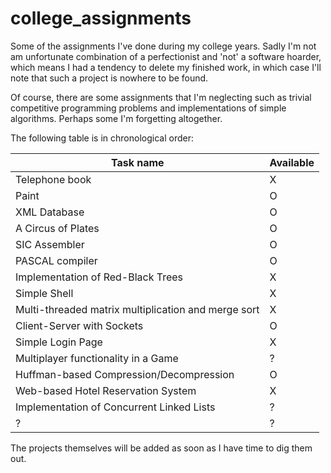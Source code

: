 # college_assignments

Some of the assignments I've done during my college years. Sadly I'm not am unfortunate combination of a perfectionist and 'not' a software hoarder, which means I had a tendency to delete my finished work, in which case I'll note that such a project is nowhere to be found.

Of course, there are some assignments that I'm neglecting such as trivial competitive programming problems and implementations of simple algorithms. Perhaps some I'm forgetting altogether.

The following table is in chronological order:

| Task name | Available |
| ------ | ------ |
| Telephone book | X |
| Paint | O | 
| XML Database | O |
| A Circus of Plates | O | 
| SIC Assembler | O |
| PASCAL compiler | O |
| Implementation of Red-Black Trees | X |
| Simple Shell | X |
| Multi-threaded matrix multiplication and merge sort | X |
| Client-Server with Sockets | O |
| Simple Login Page | X |
| Multiplayer functionality in a Game | ? |
| Huffman-based Compression/Decompression | O |
| Web-based Hotel Reservation System | X |
| Implementation of Concurrent Linked Lists | ? |
| ? | ? |

The projects themselves will be added as soon as I have time to dig them out.
